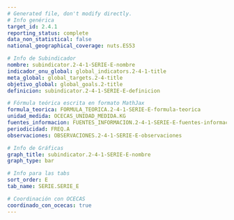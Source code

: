 ```yaml
---
# Generated file, don't modify directly.
# Info genérica
target_id: 2.4.1
reporting_status: complete
data_non_statistical: false
national_geographical_coverage: nuts.ES53

# Info de Subindicador
nombre: subindicator.2-4-1-SERIE-E-nombre
indicador_onu_global: global_indicators.2-4-1-title
meta_global: global_targets.2-4-title
objetivo_global: global_goals.2-title
definicion: subindicator.2-4-1-SERIE-E-definicion

# Fórmula teórica escrita en formato MathJax
formula_teorica: FORMULA_TEORICA.2-4-1-SERIE-E-formula-teorica
unidad_medida: OCECAS_UNIDAD_MEDIDA.KG
fuentes_informacion: FUENTES_INFORMACION.2-4-1-SERIE-E-fuentes-informacion
periodicidad: FREQ.A
observaciones: OBSERVACIONES.2-4-1-SERIE-E-observaciones

# Info de Gráficas
graph_title: subindicator.2-4-1-SERIE-E-nombre
graph_type: bar

# Info para las tabs
sort_order: E
tab_name: SERIE.SERIE_E

# Coordinación con OCECAS
coordinado_con_ocecas: true
---
```

